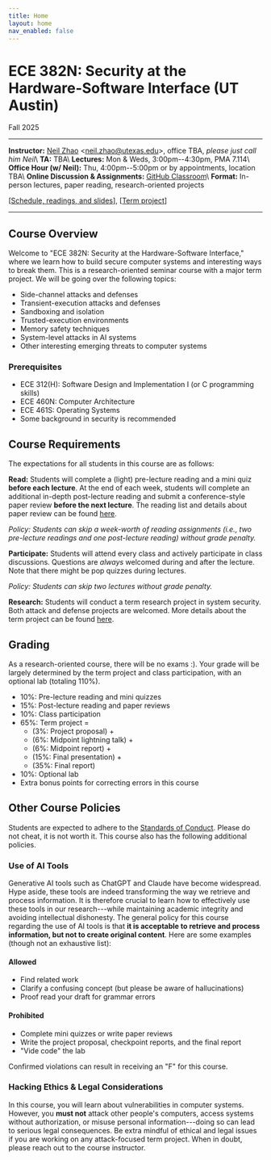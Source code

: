 ```yaml
---
title: Home
layout: home
nav_enabled: false
---
```


# ECE 382N: Security at the Hardware-Software Interface (UT Austin)
<p class="year-tag">Fall 2025</p>
<hr>

**Instructor:** [Neil Zhao](https://zzrcxb.me) <[neil.zhao@utexas.edu](mailto:neil.zhao@utexas.edu)>, office TBA, *please just call him Neil*\\
**TA:** TBA\\
**Lectures:** Mon & Weds, 3:00pm--4:30pm, PMA 7.114\\
**Office Hour (w/ Neil):** Thu, 4:00pm--5:00pm or by appointments, location TBA\\
**Online Discussion & Assignments:** [GitHub Classroom](https://classroom.github.com/classrooms/217621515-fa25-ece-382n-security-at-the-hardware-software-interface)\\
**Format:** In-person lectures, paper reading, research-oriented projects

<!-- <p class="ut-color">
Note: for course related emails, please include prefix "[ECE 382N]" in your subject line, thanks!
</p> -->

[[Schedule, readings, and slides](/schedule)], [[Term project](/project)]

<hr>

## Course Overview

Welcome to "ECE 382N: Security at the Hardware-Software Interface,"
where we learn how to build secure computer systems and interesting ways to break them.
This is a research-oriented seminar course with a major term project.
We will be going over the following topics:
* Side-channel attacks and defenses
* Transient-execution attacks and defenses
* Sandboxing and isolation
* Trusted-execution environments
* Memory safety techniques
* System-level attacks in AI systems
* Other interesting emerging threats to computer systems

### Prerequisites
- ECE 312(H): Software Design and Implementation I (or C programming skills)
- ECE 460N: Computer Architecture
- ECE 461S: Operating Systems
- Some background in security is recommended

## Course Requirements
The expectations for all students in this course are as follows:

**Read:** Students will complete a (light) pre-lecture reading and a mini quiz **before each lecture**.
At the end of each week, students will complete an additional in-depth post-lecture reading and submit a conference-style paper review **before the next lecture**.
The reading list and details about paper review can be found [here](/schedule).

*Policy: Students can skip a week-worth of reading assignments (i.e., two pre-lecture readings and one post-lecture reading) without grade penalty.*

**Participate:** Students will attend every class and actively participate in class discussions.
Questions are *always* welcomed during and after the lecture.
Note that there might be pop quizzes during lectures.

*Policy: Students can skip two lectures without grade penalty.*

**Research:** Students will conduct a term research project in system security.
Both attack and defense projects are welcomed.
More details about the term project can be found [here](/project).

## Grading

As a research-oriented course, there will be no exams :).
Your grade will be largely determined by the term project and class participation,
with an optional lab (totaling 110%).
* 10%: Pre-lecture reading and mini quizzes
* 15%: Post-lecture reading and paper reviews
* 10%: Class participation
* 65%: Term project =
    * (3%: Project proposal) +
    * (6%: Midpoint lightning talk) +
    * (6%: Midpoint report) +
    * (15%: Final presentation) +
    * (35%: Final report)
* 10%: Optional lab
* Extra bonus points for correcting errors in this course


## Other Course Policies
Students are expected to adhere to the [Standards of Conduct](https://deanofstudents.utexas.edu/conduct/standardsofconduct.php).
Please do not cheat, it is not worth it.
This course also has the following additional policies.

### Use of AI Tools
Generative AI tools such as ChatGPT and Claude have become widespread.
Hype aside, these tools are indeed transforming the way we retrieve and process information.
It is therefore crucial to learn how to effectively use these tools in our research---while maintaining academic integrity and avoiding intellectual dishonesty.
The general policy for this course regarding the use of AI tools is that **it is acceptable to retrieve and process information, but not to create original content**.
Here are some examples (though not an exhaustive list):

#### Allowed
<ul>
<li class="allowed">Find related work</li>
<li class="allowed">Clarify a confusing concept (but please be aware of hallucinations)</li>
<li class="allowed">Proof read your draft for grammar errors</li>
</ul>

#### Prohibited
<ul>
<li class="blocked">Complete mini quizzes or write paper reviews</li>
<li class="blocked">Write the project proposal, checkpoint reports, and the final report</li>
<li class="blocked">"Vide code" the lab</li>
</ul>

Confirmed violations can result in receiving an "F" for this course.

### Hacking Ethics & Legal Considerations
In this course, you will learn about vulnerabilities in computer systems.
However, you **must not** attack other people's computers, access systems without authorization,
or misuse personal information---doing so can lead to serious legal consequences.
Be extra mindful of ethical and legal issues if you are working on any attack-focused term project.
When in doubt, please reach out to the course instructor.

